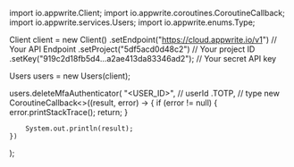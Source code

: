 import io.appwrite.Client;
import io.appwrite.coroutines.CoroutineCallback;
import io.appwrite.services.Users;
import io.appwrite.enums.Type;

Client client = new Client()
    .setEndpoint("https://cloud.appwrite.io/v1") // Your API Endpoint
    .setProject("5df5acd0d48c2") // Your project ID
    .setKey("919c2d18fb5d4...a2ae413da83346ad2"); // Your secret API key

Users users = new Users(client);

users.deleteMfaAuthenticator(
    "<USER_ID>", // userId
    .TOTP, // type
    new CoroutineCallback<>((result, error) -> {
        if (error != null) {
            error.printStackTrace();
            return;
        }

        System.out.println(result);
    })
);


